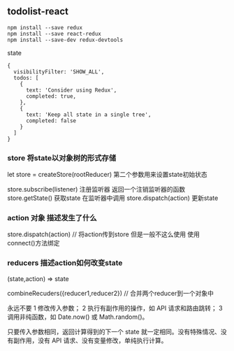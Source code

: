 ## todolist-react

```
npm install --save redux
npm install --save react-redux
npm install --save-dev redux-devtools
```

state
```
{
  visibilityFilter: 'SHOW_ALL',
  todos: [
    {
      text: 'Consider using Redux',
      completed: true,
    },
    {
      text: 'Keep all state in a single tree',
      completed: false
    }
  ]
}
```



### store 将state以对象树的形式存储
let store = createStore(rootReducer)  第二个参数用来设置state初始状态

store.subscribe(listener) 注册监听器 返回一个注销监听器的函数
store.getState()  获取state 在监听器中调用
store.dispatch(action)  更新state


### action 对象 描述发生了什么
store.dispatch(action)    // 将action传到store
但是一般不这么使用 使用connect()方法绑定

### reducers 描述action如何改变state

(state,action) => state

combineRecuders({reducer1,reducer2})   // 合并两个reducer到一个对象中

永远不要
1 修改传入参数；
2 执行有副作用的操作，如 API 请求和路由跳转；
3 调用非纯函数，如 Date.now() 或 Math.random()。

只要传入参数相同，返回计算得到的下一个 state 就一定相同。没有特殊情况、没有副作用，没有 API 请求、没有变量修改，单纯执行计算。